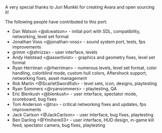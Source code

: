 A very special thanks to Juri Munkki for creating Avara and open sourcing it!

The following people have contributed to this port:

* Dan Watson <@dcwatson> - initial port with SDL, compatibility, networking, level set format
* Jonathan Voss <@jonathan-voss> - sound system port, tests, fps improvements
* grimm <@shrizza> - user interface, levels
* Andy Halstead <@assertivist> - graphics and geometry fixes, level set format
* Ryan Herriman <@rherriman> - numerous levels, level set format, color handling, colorblind mode, custom hull colors, Aftershock support, networking fixes, asset management
* Rob Marlin <@ScarletSwordfish> - level sets, icon, designs, playtesting
* Ryan Sommers <@ryansommers> - playtesting, QA
* Eric Blenkush <@blenkush> - user interface, spectator mode, scoreboard, bug fixes
* Tom Anderson <@tra> - critical networking fixes and updates, fps improvements
* Jack Carlson <@JackCarlson> - user interface, bug fixes, playtesting
* Ben Darling <@Ymihere03> - user interface, HUD design, in-game kill feed, spectator camera, bug fixes, playtesting
